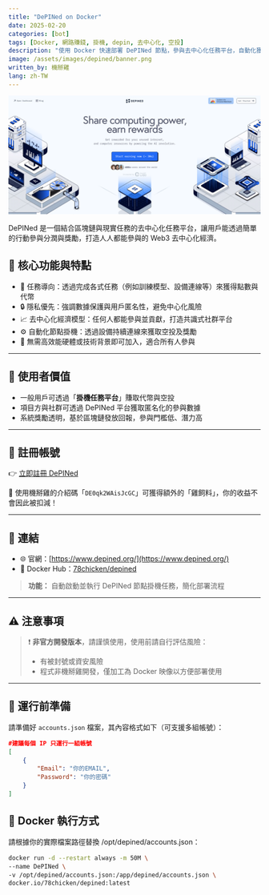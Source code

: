 ```yaml
---
title: "DePINed on Docker"
date: 2025-02-20
categories: [bot]
tags: [Docker, 網路賺錢, 掛機, depin, 去中心化, 空投]
description: "使用 Docker 快速部署 DePINed 節點，參與去中心化任務平台，自動化獲取代幣與空投獎勵，無需 KYC 或高效能設備即可加入。"
image: /assets/images/depined/banner.png
written_by: 機掰雞
lang: zh-TW
---
```


![DePINed 封面圖](/assets/images/depined/banner.png)

DePINed 是一個結合區塊鏈與現實任務的去中心化任務平台，讓用戶能透過簡單的行動參與分潤與獎勵，打造人人都能參與的 Web3 去中心化經濟。

## 📌 核心功能與特點

- 📡 任務導向：透過完成各式任務（例如訓練模型、設備連線等）來獲得點數與代幣
- 🔒 隱私優先：強調數據保護與用戶匿名性，避免中心化風險
- 📈 去中心化經濟模型：任何人都能參與並貢獻，打造共識式社群平台
- ⚙️ 自動化節點掛機：透過設備持續連線來獲取空投及獎勵
- 🤖 無需高效能硬體或技術背景即可加入，適合所有人參與

---

## 🎯 使用者價值

- 一般用戶可透過「**掛機任務平台**」賺取代幣與空投
- 項目方與社群可透過 DePINed 平台獲取匿名化的參與數據
- 系統獎勵透明，基於區塊鏈發放回報，參與門檻低、潛力高

---

## 📝 註冊帳號

👉 [立即註冊 DePINed](https://app.depined.org/onboarding?ref=DE0qk2WAisJcGC)

🎉 使用機掰雞的介紹碼「`DE0qk2WAisJcGC`」可獲得額外的「雞飼料」，你的收益不會因此被扣減！

---

## 🔗 連結

- 🌐 官網：[https://www.depined.org/](https://www.depined.org/)
- 🐳 Docker Hub：[78chicken/depined](https://hub.docker.com/r/78chicken/depined)
> **功能：** 自動啟動並執行 DePINed 節點掛機任務，簡化部署流程

---

## ⚠️ 注意事項

> ❗ **非官方開發版本**，請謹慎使用，使用前請自行評估風險：
> - 有被封號或資安風險
> - 程式非機掰雞開發，僅加工為 Docker 映像以方便部署使用

---

## 📁 運行前準備

請準備好 `accounts.json` 檔案，其內容格式如下（可支援多組帳號）：
```json
#建議每個 IP 只運行一組帳號
[
    {
        "Email": "你的EMAIL",
        "Password": "你的密碼"
    }
]
```
## 🐳 Docker 執行方式
請根據你的實際檔案路徑替換 /opt/depined/accounts.json：

```bash
docker run -d --restart always -m 50M \
--name DePINed \
-v /opt/depined/accounts.json:/app/depined/accounts.json \
docker.io/78chicken/depined:latest
```
